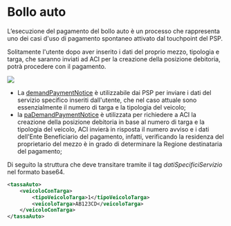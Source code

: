 # Bollo auto

L’esecuzione del pagamento del bollo auto è un processo che rappresenta uno dei casi d'uso di pagamento spontaneo attivato dal touchpoint del PSP.

Solitamente l'utente dopo aver inserito i dati del proprio mezzo, tipologia e targa, che saranno inviati ad ACI per la creazione della posizione debitoria, potrà procedere con il pagamento.

![](../../.gitbook/assets/nuovoModello4_demand_ENG.png)

* La [demandPaymentNotice](../../appendici/primitive.md#demandpaymentnotice) è utilizzabile dai PSP per inviare i dati del servizio specifico inseriti dall'utente, che nel caso attuale sono essenzialmente il numero di targa e la tipologia del veicolo;
* la [paDemandPaymentNotice](../../appendici/primitive.md#pademandpaymentnotice) è utilizzata per richiedere a ACI la creazione della posizione debitoria in base al numero di targa e la tipologia del veicolo, ACI invierà in risposta il numero avviso e i dati dell'Ente Beneficiario del pagamento, infatti, verificando la residenza del proprietario del mezzo è in grado di determinare la Regione destinataria del pagamento;

Di seguito la struttura che deve transitare tramite il tag _datiSpecificiServizio_ nel formato base64.

```xml
<tassaAuto>
    <veicoloConTarga>
        <tipoVeicoloTarga>1</tipoVeicoloTarga>
        <veicoloTarga>AB123CD</veicoloTarga>
    </veicoloConTarga>
</tassaAuto>
```
